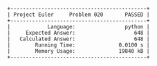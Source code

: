     +--------------------------------------------+
    | Project Euler     Problem 020       PASSED |
    +--------------------------------------------+
    |            Language:                python |
    |     Expected Answer:                   648 |
    |   Calculated Answer:                   648 |
    |        Running Time:              0.0100 s |
    |        Memory Usage:              19840 kB |
    +--------------------------------------------+
